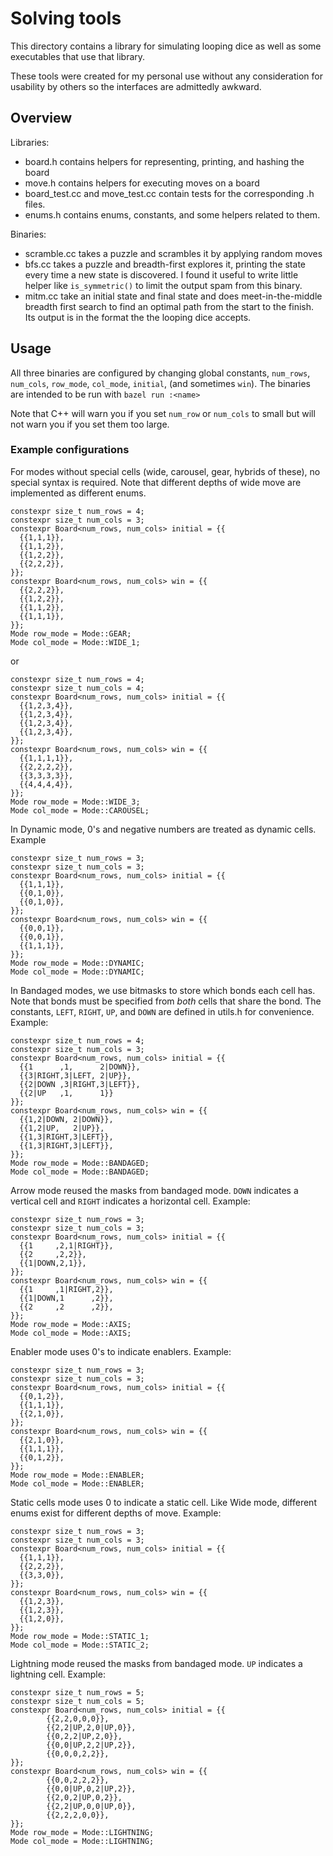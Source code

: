 # Solving tools

This directory contains a library for simulating looping dice as well as some
executables that use that library.

These tools were created for my personal use without any consideration for
usability by others so the interfaces are admittedly awkward.

## Overview

Libraries:

 - board.h contains helpers for representing, printing, and hashing the board
 - move.h contains helpers for executing moves on a board
 - board_test.cc and move_test.cc contain tests for the corresponding .h files.
 - enums.h contains enums, constants, and some helpers related to them.

Binaries:

 - scramble.cc takes a puzzle and scrambles it by applying random moves
 - bfs.cc takes a puzzle and breadth-first explores it, printing the state every
   time a new state is discovered. I found it useful to write little helper like
   `is_symmetric()` to limit the output spam from this binary.
 - mitm.cc take an initial state and final state and does meet-in-the-middle
   breadth first search to find an optimal path from the start to the finish.
   Its output is in the format the the looping dice accepts.

## Usage

All three binaries are configured by changing global constants, `num_rows`,
`num_cols`, `row_mode`, `col_mode`, `initial`, (and sometimes `win`). The
binaries are intended to be run with `bazel run :<name>`

Note that C++ will warn you if you set `num_row` or `num_cols` to small but will
not warn you if you set them too large.

### Example configurations

For modes without special cells (wide, carousel, gear, hybrids of these), no
special syntax is required. Note that different depths of wide move are
implemented as different enums.

```
constexpr size_t num_rows = 4;
constexpr size_t num_cols = 3;
constexpr Board<num_rows, num_cols> initial = {{
  {{1,1,1}},
  {{1,1,2}},
  {{1,2,2}},
  {{2,2,2}},
}};
constexpr Board<num_rows, num_cols> win = {{
  {{2,2,2}},
  {{1,2,2}},
  {{1,1,2}},
  {{1,1,1}},
}};
Mode row_mode = Mode::GEAR;
Mode col_mode = Mode::WIDE_1;
```

or

```
constexpr size_t num_rows = 4;
constexpr size_t num_cols = 4;
constexpr Board<num_rows, num_cols> initial = {{
  {{1,2,3,4}},
  {{1,2,3,4}},
  {{1,2,3,4}},
  {{1,2,3,4}},
}};
constexpr Board<num_rows, num_cols> win = {{
  {{1,1,1,1}},
  {{2,2,2,2}},
  {{3,3,3,3}},
  {{4,4,4,4}},
}};
Mode row_mode = Mode::WIDE_3;
Mode col_mode = Mode::CAROUSEL;
```

In Dynamic mode, 0's and negative numbers are treated as dynamic cells. Example

```
constexpr size_t num_rows = 3;
constexpr size_t num_cols = 3;
constexpr Board<num_rows, num_cols> initial = {{
  {{1,1,1}},
  {{0,1,0}},
  {{0,1,0}},
}};
constexpr Board<num_rows, num_cols> win = {{
  {{0,0,1}},
  {{0,0,1}},
  {{1,1,1}},
}};
Mode row_mode = Mode::DYNAMIC;
Mode col_mode = Mode::DYNAMIC;
```

In Bandaged modes, we use bitmasks to store which bonds each cell has. Note that
bonds must be specified from *both* cells that share the bond. The constants,
`LEFT`, `RIGHT`, `UP`, and `DOWN` are defined in utils.h for convenience.
Example:

```
constexpr size_t num_rows = 4;
constexpr size_t num_cols = 3;
constexpr Board<num_rows, num_cols> initial = {{
  {{1      ,1,      2|DOWN}},
  {{3|RIGHT,3|LEFT, 2|UP}},
  {{2|DOWN ,3|RIGHT,3|LEFT}},
  {{2|UP   ,1,      1}}
}};
constexpr Board<num_rows, num_cols> win = {{
  {{1,2|DOWN, 2|DOWN}},
  {{1,2|UP,   2|UP}},
  {{1,3|RIGHT,3|LEFT}},
  {{1,3|RIGHT,3|LEFT}},
}};
Mode row_mode = Mode::BANDAGED;
Mode col_mode = Mode::BANDAGED;

```

Arrow mode reused the masks from bandaged mode. `DOWN` indicates a vertical cell
and `RIGHT` indicates a horizontal cell. Example:

```
constexpr size_t num_rows = 3;
constexpr size_t num_cols = 3;
constexpr Board<num_rows, num_cols> initial = {{
  {{1     ,2,1|RIGHT}},
  {{2     ,2,2}},
  {{1|DOWN,2,1}},
}};
constexpr Board<num_rows, num_cols> win = {{
  {{1     ,1|RIGHT,2}},
  {{1|DOWN,1      ,2}},
  {{2     ,2      ,2}},
}};
Mode row_mode = Mode::AXIS;
Mode col_mode = Mode::AXIS;
```

Enabler mode uses 0's to indicate enablers. Example:

```
constexpr size_t num_rows = 3;
constexpr size_t num_cols = 3;
constexpr Board<num_rows, num_cols> initial = {{
  {{0,1,2}},
  {{1,1,1}},
  {{2,1,0}},
}};
constexpr Board<num_rows, num_cols> win = {{
  {{2,1,0}},
  {{1,1,1}},
  {{0,1,2}},
}};
Mode row_mode = Mode::ENABLER;
Mode col_mode = Mode::ENABLER;
```

Static cells mode uses 0 to indicate a static cell. Like Wide mode, different
enums exist for different depths of move. Example:

```
constexpr size_t num_rows = 3;
constexpr size_t num_cols = 3;
constexpr Board<num_rows, num_cols> initial = {{
  {{1,1,1}},
  {{2,2,2}},
  {{3,3,0}},
}};
constexpr Board<num_rows, num_cols> win = {{
  {{1,2,3}},
  {{1,2,3}},
  {{1,2,0}},
}};
Mode row_mode = Mode::STATIC_1;
Mode col_mode = Mode::STATIC_2;
```

Lightning mode reused the masks from bandaged mode. `UP` indicates a lightning
cell. Example:

```
constexpr size_t num_rows = 5;
constexpr size_t num_cols = 5;
constexpr Board<num_rows, num_cols> initial = {{
        {{2,2,0,0,0}},
        {{2,2|UP,2,0|UP,0}},
        {{0,2,2|UP,2,0}},
        {{0,0|UP,2,2|UP,2}},
        {{0,0,0,2,2}},
}};
constexpr Board<num_rows, num_cols> win = {{
        {{0,0,2,2,2}},
        {{0,0|UP,0,2|UP,2}},
        {{2,0,2|UP,0,2}},
        {{2,2|UP,0,0|UP,0}},
        {{2,2,2,0,0}},
}};
Mode row_mode = Mode::LIGHTNING;
Mode col_mode = Mode::LIGHTNING;
```


